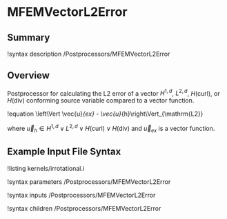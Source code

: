 # MFEMVectorL2Error

## Summary

!syntax description /Postprocessors/MFEMVectorL2Error

## Overview

Postprocessor for calculating the L2 error of a vector $H^{1,d}$,
$L^{2,d}$, $H(\mathrm{curl})$, or $H(\mathrm{div})$  conforming source variable
compared to a vector function.

!equation
\left\Vert \vec{u}_{ex} - \vec{u}_{h}\right\Vert_{\mathrm{L2}}

where $\vec{u}_{h} \in H^{1,d} \lor L^{2,d} \lor H(\mathrm{curl}) \lor
H(\mathrm{div})$ and $\vec{u}_{ex}$ is a vector function.

## Example Input File Syntax

!listing kernels/irrotational.i

!syntax parameters /Postprocessors/MFEMVectorL2Error

!syntax inputs /Postprocessors/MFEMVectorL2Error

!syntax children /Postprocessors/MFEMVectorL2Error
